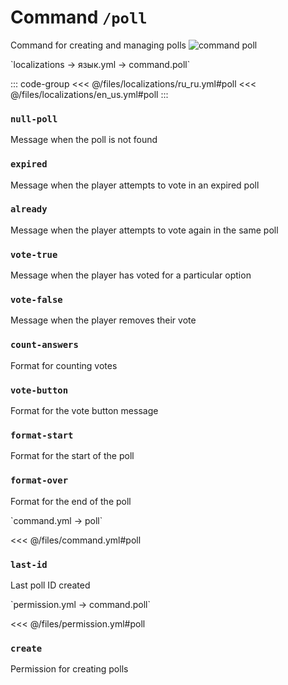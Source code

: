 # Command `/poll`

Command for creating and managing polls
![command poll](/commandpoll.png)

[//]: # (localization)
<!--@include: @/parts/words.md#localization-->
<!--@include: @/parts/words.md#path--> `localizations → язык.yml → command.poll`

<!--@include: @/parts/words.md#default-->

::: code-group
<<< @/files/localizations/ru_ru.yml#poll
<<< @/files/localizations/en_us.yml#poll
:::

### `null-poll`

Message when the poll is not found

### `expired`

Message when the player attempts to vote in an expired poll

### `already`

Message when the player attempts to vote again in the same poll

### `vote-true`

Message when the player has voted for a particular option

### `vote-false`

Message when the player removes their vote

### `count-answers`

Format for counting votes

### `vote-button`

Format for the vote button message

### `format-start`

Format for the start of the poll

### `format-over`

Format for the end of the poll

[//]: # (command.yml)
<!--@include: @/parts/words.md#setting-->
<!--@include: @/parts/words.md#path--> `command.yml → poll`

<!--@include: @/parts/words.md#default-->
<<< @/files/command.yml#poll

<!--@include: @/parts/enable.md-->
<!--@include: @/parts/range.md-->

### `last-id`

Last poll ID created

<!--@include: @/parts/aliases.md-->
<!--@include: @/parts/cooldown.md-->
<!--@include: @/parts/sound.md-->

[//]: # (permission.yml)
<!--@include: @/parts/words.md#permission-->
<!--@include: @/parts/words.md#path--> `permission.yml → command.poll`

<!--@include: @/parts/words.md#default-->
<<< @/files/permission.yml#poll

<!--@include: @/parts/permission/permissionTier3.md-->

### `create`

Permission for creating polls

<!--@include: @/parts/permission/cooldown.md-->
<!--@include: @/parts/permission/sound.md-->